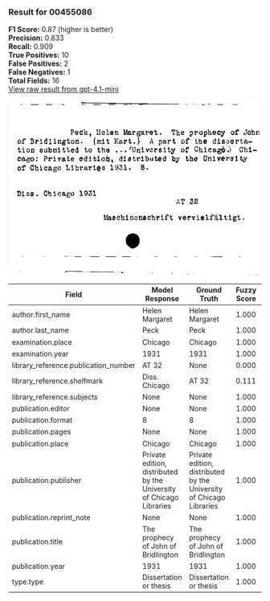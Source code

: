 ### Result for 00455086
**F1 Score:** 0.87 (higher is better)<br>**Precision:** 0.833<br>**Recall:** 0.909<br>**True Positives:** 10<br>**False Positives:** 2<br>**False Negatives:** 1<br>**Total Fields:** 16<br>[View raw result from gpt-4.1-mini](https://github.com/RISE-UNIBAS/humanities_data_benchmark/blob/main/results/2025-09-02/T0161/request_T0161_00455086.json)

<img src="https://github.com/RISE-UNIBAS/humanities_data_benchmark/blob/main/benchmarks/zettelkatalog/images/00455086.jpg?raw=true" alt="00455086" width="600px">

| Field | Model Response | Ground Truth | Fuzzy Score | Match |
|-------|----------------|--------------|-------------|-------|
| author.first_name | Helen Margaret | Helen Margaret | 1.000 | ✅ |
| author.last_name | Peck | Peck | 1.000 | ✅ |
| examination.place | Chicago | Chicago | 1.000 | ✅ |
| examination.year | 1931 | 1931 | 1.000 | ✅ |
| library_reference.publication_number | AT 32 | None | 0.000 | ❌ |
| library_reference.shelfmark | Diss. Chicago | AT 32 | 0.111 | ❌ |
| library_reference.subjects | None | None | 1.000 | ✅ |
| publication.editor | None | None | 1.000 | ✅ |
| publication.format | 8 | 8 | 1.000 | ✅ |
| publication.pages | None | None | 1.000 | ✅ |
| publication.place | Chicago | Chicago | 1.000 | ✅ |
| publication.publisher | Private edition, distributed by the University of Chicago Libraries | Private edition, distributed by the University of Chicago Libraries | 1.000 | ✅ |
| publication.reprint_note | None | None | 1.000 | ✅ |
| publication.title | The prophecy of John of Bridlington | The prophecy of John of Bridlington | 1.000 | ✅ |
| publication.year | 1931 | 1931 | 1.000 | ✅ |
| type.type | Dissertation or thesis | Dissertation or thesis | 1.000 | ✅ |
